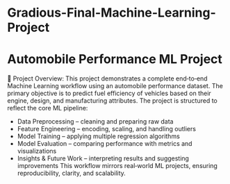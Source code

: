 # Gradious-Final-Machine-Learning-Project

# Automobile Performance ML Project
📌 Project Overview:
This project demonstrates a complete end‑to‑end Machine Learning workflow using an automobile performance dataset.
The primary objective is to predict fuel efficiency of vehicles based on their engine, design, and manufacturing attributes.
The project is structured to reflect the core ML pipeline:
- Data Preprocessing – cleaning and preparing raw data
- Feature Engineering – encoding, scaling, and handling outliers
- Model Training – applying multiple regression algorithms
- Model Evaluation – comparing performance with metrics and visualizations
- Insights & Future Work – interpreting results and suggesting improvements
This workflow mirrors real‑world ML projects, ensuring reproducibility, clarity, and scalability.
